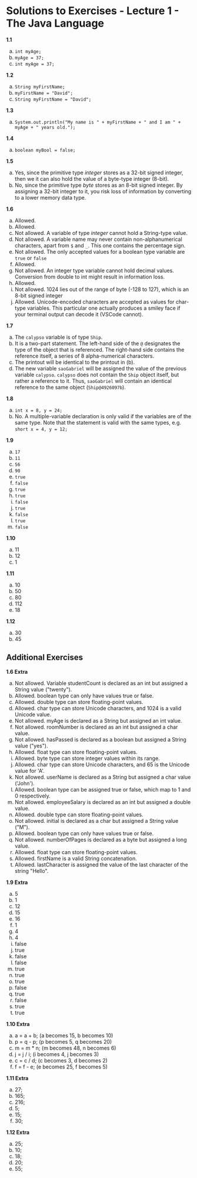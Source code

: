 # Solutions to Exercises - Lecture 1 - The Java Language

<b>1.1</b>
<ol type="a">
<li><code>int myAge;</code></li>
<li><code>myAge = 37;</code></li>
<li><code>int myAge = 37;</code></li>
</ol>

<b>1.2</b>
<ol type="a">
<li><code>String myFirstName;</code></li>
<li><code>myFirstName = "David";</code></li>
<li><code>String myFirstName = "David";</code></li>
</ol>

<b>1.3</b>
<ol type="a">
<li><code>System.out.println("My name is " + myFirstName + " and I am " + myAge + " years old.");</code></li>
</ol>

<b>1.4</b>
<ol type="a">
<li><code>boolean myBool = false;</code></li>
</ol>

<b>1.5</b>
<ol type="a">
<li>Yes, since the primitive type <i>integer</i> stores as a 32-bit signed integer, then we it can also hold the value of a byte-type integer (8-bit).</li>
<li> No, since the primitive type <i>byte</i> stores as an 8-bit signed integer. By assigning a 32-bit integer to it, you risk loss of information by converting to a lower memory data type.</li>
</ol>

<b>1.6</b>
<ol type="a">

<li>Allowed.</li>
<li>Allowed.</li>
<li>Not allowed. A variable of type <i>integer</i> cannot hold a String-type value.</li>
<li>Not allowed. A variable name may never contain non-alphanumerical characters, apart from <code>$</code> and <code>_</code>. This one contains the percentage sign.</li>
<li>Not allowed. The only accepted values for a boolean type variable are <code>true</code> or <code>false</code></li>
<li>Allowed.</li>
<li>Not allowed. An integer type variable cannot hold decimal values. Conversion from double to int might result in information loss.</li>
<li>Allowed.</li>
<li>Not allowed. 1024 lies out of the range of byte (-128 to 127), which is an 8-bit signed integer</li>
<li>Allowed. Unicode-encoded characters are accepted as values for char-type variables. This particular one actually produces a smiley face if your terminal output can decode it (VSCode cannot).</li>
</ol>

<b>1.7</b>
<ol type="a">
<li>The <code>calypso</code> variable is of type <code>Ship</code>.</li>
<li>It is a two-part statement. The left-hand side of the <code>@</code> designates the type of the object that is referenced. The right-hand side contains the reference itself, a series of 8 alpha-numerical characters.</li>
<li>The printout will be identical to the printout in (b).</li>
<li>The new variable <code>saoGabriel</code> will be assigned the value of the previous variable <code>calypso</code>. <code>calypso</code> does not contain the <code>Ship</code> object itself, but rather a reference to it. Thus, <code>saoGabriel</code> will contain an identical reference to the same object (<code>Ship@4926097b</code>). </li>
</ol>

<b>1.8</b>
<ol type="a">
<li><code>int x = 8, y = 24;</code></li>
<li>No. A multiple-variable declaration is only valid if the variables are of the same type. Note that the statement is valid with the same types, e.g. <code>short x = 4, y = 12;</code></li>
</ol>

<b>1.9</b>
<ol type="a">
<li> <code>17</code> </li>
<li> <code>11</code> </li>
<li> <code>56</code> </li>
<li> <code>90</code> </li>
<li> <code>true</code> </li>
<li> <code>false</code> </li>
<li> <code>true</code> </li>
<li> <code>true</code> </li>
<li> <code>false</code> </li>
<li> <code>true</code> </li>
<li> <code>false</code> </li>
<li> <code>true</code> </li> 
<li> <code>false</code> </li>
</ol>

<b>1.10</b>
<ol type="a">
<li>11</li>
<li>12</li>
<li>1</li>
</ol>

<b>1.11</b>
<ol type="a">
<li>10</li>
<li>50</li>
<li>80</li>
<li>112</li>
<li>18</li>
</ol>

<b>1.12</b>
<ol type="a">
<li>30</li>
<li>45</li>
</ol>

## Additional Exercises

<b>1.6 Extra</b>
<ol type="a">
<li>Not allowed. Variable studentCount is declared as an int but assigned a String value ("twenty").</li>
<li>Allowed. boolean type can only have values true or false.</li>
<li>Allowed. double type can store floating-point values.</li>
<li>Allowed. char type can store Unicode characters, and 1024 is a valid Unicode value.</li>
<li>Not allowed. myAge is declared as a String but assigned an int value.</li>
<li>Not allowed. roomNumber is declared as an int but assigned a char value.</li>
<li>Not allowed. hasPassed is declared as a boolean but assigned a String value ("yes").</li>
<li>Allowed. float type can store floating-point values.</li>
<li>Allowed. byte type can store integer values within its range.</li>
<li>Allowed. char type can store Unicode characters, and 65 is the Unicode value for 'A'.</li>
<li>Not allowed. userName is declared as a String but assigned a char value ('John').</li>
<li>Allowed. boolean type can be assigned true or false, which map to 1 and 0 respectively.</li>
<li>Not allowed. employeeSalary is declared as an int but assigned a double value.</li>
<li>Allowed. double type can store floating-point values.</li>
<li>Not allowed. initial is declared as a char but assigned a String value ("M").</li>
<li>Allowed. boolean type can only have values true or false.</li>
<li>Not allowed. numberOfPages is declared as a byte but assigned a long value.</li>
<li>Allowed. float type can store floating-point values.</li>
<li>Allowed. firstName is a valid String concatenation.</li>
<li>Allowed. lastCharacter is assigned the value of the last character of the string "Hello".</li>
</ol>

<b>1.9 Extra</b>
<ol type="a">
<li>5</li>
<li>1</li>
<li>12</li>
<li>15</li>
<li>16</li>
<li>1</li>
<li>4</li>
<li>4</li>
<li>false</li>
<li>true</li>
<li>false</li>
<li>false</li>
<li>true</li>
<li>true</li>
<li>true</li>
<li>false</li>
<li>true</li>
<li>false</li>
<li>true</li>
<li>true</li>
</ol>

<b>1.10 Extra</b>
<ol type="a">
<li>a = a + b; (a becomes 15, b becomes 10)</li>
<li>p = q - p; (p becomes 5, q becomes 20)</li>
<li>m = m * n; (m becomes 48, n becomes 6)</li>
<li>j = j / i; (i becomes 4, j becomes 3)</li>
<li>c = c / d; (c becomes 3, d becomes 2)</li>
<li>f = f - e; (e becomes 25, f becomes 5)</li>
</ol>

<b>1.11 Extra</b>
<ol type="a">
<li>27;</li>
<li>165;</li>
<li>216;</li>
<li>5;</li>
<li>15;</li>
<li>30;</li>
</ol>

<b>1.12 Extra</b>
<ol type="a">
<li>25;</li>
<li>10;</li>
<li>18;</li>
<li>20;</li>
<li>55;</li>
</ol>